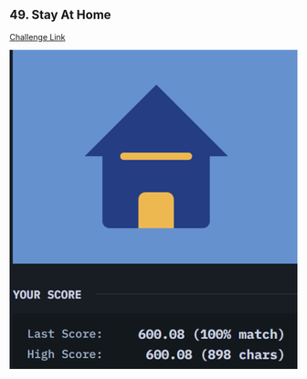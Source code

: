 ## 49. Stay At Home  
[Challenge Link](https://cssbattle.dev/play/49)  

![Question](../images/49.png)